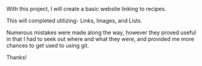 With this project, I will create a basic website linking to recipes.

This will completed utilizing- Links, Images, and Lists. 

Numerous mistakes were made along the way, however they proved useful in that I had to seek out where and what they were, and provided me more chances to get used to using git.

Thanks!
